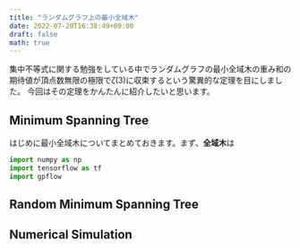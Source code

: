```yaml
---
title: "ランダムグラフ上の最小全域木"
date: 2022-07-20T16:38:49+09:00
draft: false
math: true
---
```


集中不等式に関する勉強をしている中でランダムグラフの最小全域木の重み和の期待値が頂点数無限の極限で$\zeta(3)$に収束するという驚異的な定理を目にしました。
今回はその定理をかんたんに紹介したいと思います。

## Minimum Spanning Tree
はじめに最小全域木についてまとめておきます。まず、**全域木**は

```python
import numpy as np
import tensorflow as tf
import gpflow
```



## Random Minimum Spanning Tree

## Numerical Simulation

